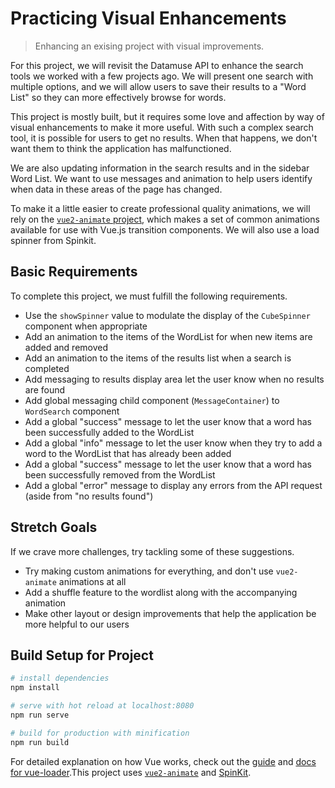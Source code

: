# Practicing Visual Enhancements

> Enhancing an exising project with visual improvements.

For this project, we will revisit the Datamuse API to enhance the search tools
we worked with a few projects ago. We will present one search with multiple
options, and we will allow users to save their results to a "Word List" so they
can more effectively browse for words.

This project is mostly built, but it requires some love and affection by way of
visual enhancements to make it more useful. With such a complex search tool, it
is possible for users to get no results. When that happens, we don't want them
to think the application has malfunctioned.

We are also updating information in the search results and in the sidebar Word
List. We want to use messages and animation to help users identify when data in
these areas of the page has changed.

To make it a little easier to create professional quality animations, we will
rely on the [`vue2-animate` project](https://github.com/asika32764/vue2-animate),
which makes a set of common animations available for use with Vue.js transition
components. We will also use a load spinner from Spinkit.

## Basic Requirements
To complete this project, we must fulfill the following requirements.

* Use the `showSpinner` value to modulate the display of the `CubeSpinner` component when appropriate
* Add an animation to the items of the WordList for when new items are added and removed
* Add an animation to the items of the results list when a search is completed
* Add messaging to results display area let the user know when no results are found
* Add global messaging child component (`MessageContainer`) to `WordSearch` component
* Add a global "success" message to let the user know that a word has been successfully added to the WordList
* Add a global "info" message to let the user know when they try to add a word to the WordList that has already been added
* Add a global "success" message to let the user know that a word has been successfully removed from the WordList
* Add a global "error" message to display any errors from the API request (aside from "no results found")

## Stretch Goals
If we crave more challenges, try tackling some of these suggestions.

* Try making custom animations for everything, and don't use `vue2-animate` animations at all
* Add a shuffle feature to the wordlist along with the accompanying animation
* Make other layout or design improvements that help the application be more helpful to our users

## Build Setup for Project

``` bash
# install dependencies
npm install

# serve with hot reload at localhost:8080
npm run serve

# build for production with minification
npm run build

```

For detailed explanation on how Vue works, check out the [guide](https://cli.vuejs.org/guide/) and [docs for vue-loader](https://cli.vuejs.org/config/#css-loaderoptions).This project uses [`vue2-animate`](https://github.com/asika32764/vue2-animate) and [SpinKit](http://tobiasahlin.com/spinkit/).

